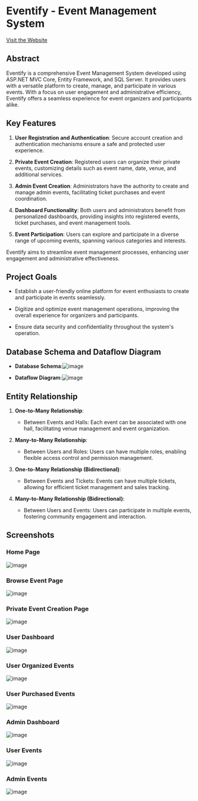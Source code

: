 # Eventify - Event Management System
[Visit the Website](https://eventmanagementsys.azurewebsites.net/)
## Abstract

Eventify is a comprehensive Event Management System developed using ASP.NET MVC Core, Entity Framework, and SQL Server. It provides users with a versatile platform to create, manage, and participate in various events. With a focus on user engagement and administrative efficiency, Eventify offers a seamless experience for event organizers and participants alike.

## Key Features

1. **User Registration and Authentication**: Secure account creation and authentication mechanisms ensure a safe and protected user experience.
   
2. **Private Event Creation**: Registered users can organize their private events, customizing details such as event name, date, venue, and additional services.
   
3. **Admin Event Creation**: Administrators have the authority to create and manage admin events, facilitating ticket purchases and event coordination.
   
4. **Dashboard Functionality**: Both users and administrators benefit from personalized dashboards, providing insights into registered events, ticket purchases, and event management tools.
   
5. **Event Participation**: Users can explore and participate in a diverse range of upcoming events, spanning various categories and interests.
   
Eventify aims to streamline event management processes, enhancing user engagement and administrative effectiveness.

## Project Goals

- Establish a user-friendly online platform for event enthusiasts to create and participate in events seamlessly.
  
- Digitize and optimize event management operations, improving the overall experience for organizers and participants.
  
- Ensure data security and confidentiality throughout the system's operation.

## Database Schema and Dataflow Diagram

- **Database Schema**:![image](https://github.com/Shrey5555/EventManagementSystemProject/assets/136813149/1e6363ef-ca63-414f-98a8-1faa518c48d2)

- **Dataflow Diagram**:![image](https://github.com/Shrey5555/EventManagementSystemProject/assets/136813149/129a376e-4570-48ac-b987-d26c81428a21)

## Entity Relationship

1. **One-to-Many Relationship**:
   - Between Events and Halls: Each event can be associated with one hall, facilitating venue management and event organization.

2. **Many-to-Many Relationship**:
   - Between Users and Roles: Users can have multiple roles, enabling flexible access control and permission management.

3. **One-to-Many Relationship (Bidirectional)**:
   - Between Events and Tickets: Events can have multiple tickets, allowing for efficient ticket management and sales tracking.

4. **Many-to-Many Relationship (Bidirectional)**:
   - Between Users and Events: Users can participate in multiple events, fostering community engagement and interaction.

## Screenshots

### Home Page
![image](https://github.com/Shrey5555/EventManagementSystemProject/assets/136813149/93335399-b728-46b7-ae89-3fab8575ead0)


### Browse Event Page
![image](https://github.com/Shrey5555/EventManagementSystemProject/assets/136813149/0af734f5-850a-4ae9-8512-f7d30e69fe18)


### Private Event Creation Page
![image](https://github.com/Shrey5555/EventManagementSystemProject/assets/136813149/207670bb-04c2-4286-9d54-273847bd312e)


### User Dashboard
![image](https://github.com/Shrey5555/EventManagementSystemProject/assets/136813149/067f3b35-ba9a-4f29-9a1b-88231e544226)


### User Organized Events
![image](https://github.com/Shrey5555/EventManagementSystemProject/assets/136813149/c9b5e0c7-fca0-411f-8be7-de990ead7d85)


### User Purchased Events
![image](https://github.com/Shrey5555/EventManagementSystemProject/assets/136813149/a20536a2-dcef-4511-8c50-fe35d7a924c4)


### Admin Dashboard
![image](https://github.com/Shrey5555/EventManagementSystemProject/assets/136813149/cf4583ee-35f2-44de-8f63-c310566cb59f)

### User Events
![image](https://github.com/Shrey5555/EventManagementSystemProject/assets/136813149/2d596a62-e123-40bd-bccd-b0de2bd75cf6)

### Admin Events
![image](https://github.com/Shrey5555/EventManagementSystemProject/assets/136813149/1fcb01b1-3073-4738-9a33-fe1809a75641)

